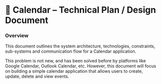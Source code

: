 # 📑 Calendar – Technical Plan / Design Document

### Overview
This document outlines the system architecture, technologies, 
constraints, sub-systems and communication flow for a 
Calendar application.

This problem is not new, and has been solved before by platforms
like Google Calendar, Outlook Calendar, etc. However, this
document will focus on building a simple calendar application
that allows users to create, update, delete and view events.